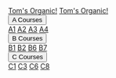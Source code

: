 <div class="navbar">
  <a href="Tom_Organic">Tom's Organic!</a>
  <a href="Tom_Organic">Tom's Organic!</a>
  <div class="dropdown">
    <button class="dropbtn">A Courses 
      <i class="fa fa-caret-down"></i>
    </button>
    <div class="dropdown-content">
      <a href="A_Courses/A1.md">A1</a>
      <a href="A_Courses/A2.md">A2</a>
      <a href="A_Courses/A3.md">A3</a>
      <a href="A_Courses/A4.md">A4</a>
    </div>
  </div> 
  
  <div class="dropdown">
    <button class="dropbtn">B Courses 
      <i class="fa fa-caret-down"></i>
    </button>
    <div class="dropdown-content">
      <a href="A_Courses/B1.md">B1</a>
      <a href="A_Courses/B2.md">B2</a>
      <a href="A_Courses/B6.md">B6</a>
      <a href="A_Courses/B7.md">B7</a>
    </div>
  </div> 

  <div class="dropdown">
    <button class="dropbtn">C Courses 
      <i class="fa fa-caret-down"></i>
    </button>
    <div class="dropdown-content">
      <a href="A_Courses/C1.md">C1</a>
      <a href="A_Courses/C3.md">C3</a>
      <a href="A_Courses/C6.md">C6</a>
      <a href="A_Courses/C8.md">C8</a>
    </div>
  </div> 
</div>

